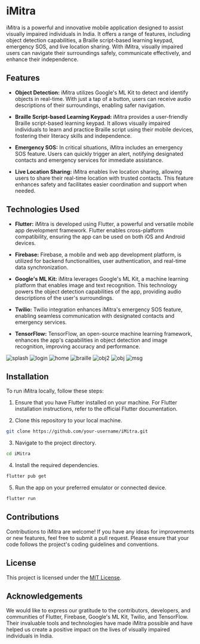 # iMitra

iMitra is a powerful and innovative mobile application designed to assist visually impaired individuals in India. It offers a range of features, including object detection capabilities, a Braille script-based learning keypad, emergency SOS, and live location sharing. With iMitra, visually impaired users can navigate their surroundings safely, communicate effectively, and enhance their independence.

## Features

- **Object Detection:** iMitra utilizes Google's ML Kit to detect and identify objects in real-time. With just a tap of a button, users can receive audio descriptions of their surroundings, enabling safer navigation.

- **Braille Script-based Learning Keypad:** iMitra provides a user-friendly Braille script-based learning keypad. It allows visually impaired individuals to learn and practice Braille script using their mobile devices, fostering their literacy skills and independence.

- **Emergency SOS:** In critical situations, iMitra includes an emergency SOS feature. Users can quickly trigger an alert, notifying designated contacts and emergency services for immediate assistance.

- **Live Location Sharing:** iMitra enables live location sharing, allowing users to share their real-time location with trusted contacts. This feature enhances safety and facilitates easier coordination and support when needed.

## Technologies Used

- **Flutter:** iMitra is developed using Flutter, a powerful and versatile mobile app development framework. Flutter enables cross-platform compatibility, ensuring the app can be used on both iOS and Android devices.

- **Firebase:** Firebase, a mobile and web app development platform, is utilized for backend functionalities, user authentication, and real-time data synchronization.

- **Google's ML Kit:** iMitra leverages Google's ML Kit, a machine learning platform that enables image and text recognition. This technology powers the object detection capabilities of the app, providing audio descriptions of the user's surroundings.

- **Twilio:** Twilio integration enhances iMitra's emergency SOS feature, enabling seamless communication with designated contacts and emergency services.

- **TensorFlow:** TensorFlow, an open-source machine learning framework, enhances the app's capabilities in object detection and image recognition, improving accuracy and performance.


 ![splash](https://github.com/Greatversion/iMitra/assets/105535211/6d642365-7b1b-4cea-b213-c551465445b8)
![login](https://github.com/Greatversion/iMitra/assets/105535211/ed7d0b29-df7c-470d-addb-2a1871c11bf5)
![home](https://github.com/Greatversion/iMitra/assets/105535211/40d70368-113f-437e-abbe-21e068601d33)
![braille](https://github.com/Greatversion/iMitra/assets/105535211/a3c94ed6-a54c-4793-9a53-82380b3ee8d0)
![obj2](https://github.com/Greatversion/iMitra/assets/105535211/100b2839-54b5-4021-b264-609e849895c4)
![obj](https://github.com/Greatversion/iMitra/assets/105535211/01bb0e95-99c3-4415-ba50-c1950b4508e4)
![msg](https://github.com/Greatversion/iMitra/assets/105535211/eea3a569-b48a-49cf-87b4-51439da6b246)



## Installation

To run iMitra locally, follow these steps:

1. Ensure that you have Flutter installed on your machine. For Flutter installation instructions, refer to the official Flutter documentation.

2. Clone this repository to your local machine.

```bash
git clone https://github.com/your-username/iMitra.git
```

3. Navigate to the project directory.

```bash
cd iMitra
```

4. Install the required dependencies.

```bash
flutter pub get
```

5. Run the app on your preferred emulator or connected device.

```bash
flutter run
```

## Contributions

Contributions to iMitra are welcome! If you have any ideas for improvements or new features, feel free to submit a pull request. Please ensure that your code follows the project's coding guidelines and conventions.

## License

This project is licensed under the [MIT License](LICENSE).

## Acknowledgements

We would like to express our gratitude to the contributors, developers, and communities of Flutter, Firebase, Google's ML Kit, Twilio, and TensorFlow. Their invaluable tools and technologies have made iMitra possible and have helped us create a positive impact on the lives of visually impaired individuals in India.
